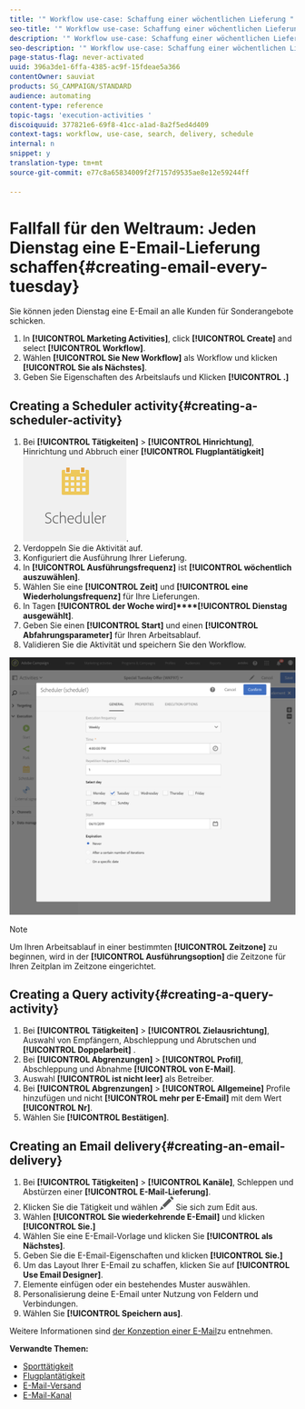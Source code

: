 ```yaml
---
title: '" Workflow use-case: Schaffung einer wöchentlichen Lieferung "'
seo-title: '" Workflow use-case: Schaffung einer wöchentlichen Lieferung "'
description: '" Workflow use-case: Schaffung einer wöchentlichen Lieferung "'
seo-description: '" Workflow use-case: Schaffung einer wöchentlichen Lieferung "'
page-status-flag: never-activated
uuid: 396a3de1-6ffa-4385-ac9f-15fdeae5a366
contentOwner: sauviat
products: SG_CAMPAIGN/STANDARD
audience: automating
content-type: reference
topic-tags: 'execution-activities '
discoiquuid: 377821e6-69f8-41cc-a1ad-8a2f5ed4d409
context-tags: workflow, use-case, search, delivery, schedule
internal: n
snippet: y
translation-type: tm+mt
source-git-commit: e77c8a65834009f2f7157d9535ae8e12e59244ff

---
```



# Fallfall für den Weltraum: Jeden Dienstag eine E-Email-Lieferung schaffen{#creating-email-every-tuesday}

Sie können jeden Dienstag eine E-Email an alle Kunden für Sonderangebote schicken.

1. In **[!UICONTROL Marketing Activities]**, click **[!UICONTROL Create]** and select **[!UICONTROL Workflow]**.
1. Wählen **[!UICONTROL Sie New Workflow]** als Workflow und klicken **[!UICONTROL Sie als Nächstes]**.
1. Geben Sie Eigenschaften des Arbeitslaufs und Klicken **[!UICONTROL .]**

## Creating a Scheduler activity{#creating-a-scheduler-activity}

1. Bei **[!UICONTROL Tätigkeiten]** &gt; **[!UICONTROL Hinrichtung]**, Hinrichtung und Abbruch einer **[!UICONTROL Flugplantätigkeit]**![](assets/scheduler_icon.png).
1. Verdoppeln Sie die Aktivität auf.
1. Konfiguriert die Ausführung Ihrer Lieferung.
1. In **[!UICONTROL Ausführungsfrequenz]** ist **[!UICONTROL wöchentlich auszuwählen]**.
1. Wählen Sie eine **[!UICONTROL Zeit]** und **[!UICONTROL eine Wiederholungsfrequenz]** für Ihre Lieferungen.
1. In Tagen **[!UICONTROL der Woche wird]****[!UICONTROL Dienstag ausgewählt]**.
1. Geben Sie einen **[!UICONTROL Start]** und einen **[!UICONTROL Abfahrungsparameter]** für Ihren Arbeitsablauf.
1. Validieren Sie die Aktivität und speichern Sie den Workflow.

![](assets/scheduler_properties.png)

>[!NOTE]
>
>Um Ihren Arbeitsablauf in einer bestimmten **[!UICONTROL Zeitzone]** zu beginnen, wird in der **[!UICONTROL Ausführungsoption]** die Zeitzone für Ihren Zeitplan im Zeitzone eingerichtet.

## Creating a Query activity{#creating-a-query-activity}

1. Bei **[!UICONTROL Tätigkeiten]** &gt; **[!UICONTROL Zielausrichtung]**, Auswahl von Empfängern, Abschleppung und Abrutschen und **[!UICONTROL Doppelarbeit]** .
1. Bei **[!UICONTROL Abgrenzungen]** &gt; **[!UICONTROL Profil]**, Abschleppung und Abnahme **[!UICONTROL von E-Mail]**.
1. Auswahl **[!UICONTROL ist nicht leer]** als Betreiber.
1. Bei **[!UICONTROL Abgrenzungen]** &gt; **[!UICONTROL Allgemeine]** Profile hinzufügen und nicht **[!UICONTROL mehr per E-Email]** mit dem Wert **[!UICONTROL Nr]**.
1. Wählen Sie **[!UICONTROL Bestätigen]**.

## Creating an Email delivery{#creating-an-email-delivery}

1. Bei **[!UICONTROL Tätigkeiten]** &gt; **[!UICONTROL Kanäle]**, Schleppen und Abstürzen einer **[!UICONTROL E-Mail-Lieferung]**.
1. Klicken Sie die Tätigkeit und wählen ![](assets/edit_darkgrey-24px.png) Sie sich zum Edit aus.
1. Wählen **[!UICONTROL Sie wiederkehrende E-Email]** und klicken **[!UICONTROL Sie.]**
1. Wählen Sie eine E-Email-Vorlage und klicken Sie **[!UICONTROL als Nächstes]**.
1. Geben Sie die E-Email-Eigenschaften und klicken **[!UICONTROL Sie.]**
1. Um das Layout Ihrer E-Email zu schaffen, klicken Sie auf **[!UICONTROL Use Email Designer]**.
1. Elemente einfügen oder ein bestehendes Muster auswählen.
1. Personalisierung deine E-Email unter Nutzung von Feldern und Verbindungen.
1. Wählen Sie **[!UICONTROL Speichern aus]**.

Weitere Informationen sind [der Konzeption einer E-Mail](../../designing/using/about-email-content-design.md#designing-an-email-content-from-scratch)zu entnehmen.

**Verwandte Themen:**

* [Sporttätigkeit](../..//automating/using/query.md)
* [Flugplantätigkeit](../..//automating/using/scheduler.md)
* [E-Mail-Versand](../..//automating/using/email-delivery.md)
* [E-Mail-Kanal](../..//channels/using/creating-an-email.md)
